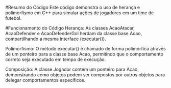 #Resumo do Código
Este código demonstra o uso de herança e polimorfismo em C++ para simular ações de jogadores em um time de futebol.

#Funcionamento do Código
Herança:
As classes AcaoAtacar, AcaoDefender e AcaoDefenderGol herdam da classe base Acao, compartilhando a mesma interface (executar()).

Polimorfismo:
O método executar() é chamado de forma polimórfica através de um ponteiro para a classe base Acao, permitindo que o comportamento correto seja executado em tempo de execução.

Composição:
A classe Jogador contém um ponteiro para Acao, demonstrando como objetos podem ser compostos por outros objetos para delegar comportamentos específicos.
